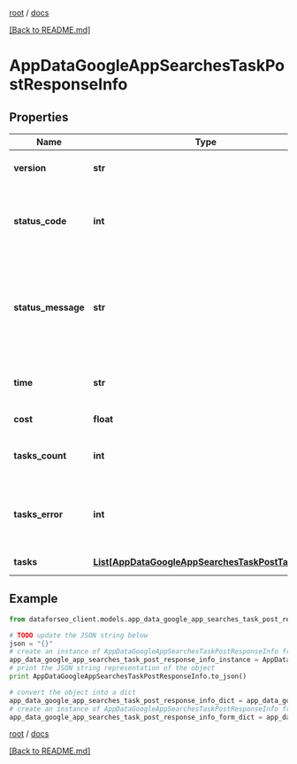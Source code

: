 [root](./../ "root") / [docs](./ "docs")

[[Back to README.md]](./../README.md "[Back to README.md]")

# AppDataGoogleAppSearchesTaskPostResponseInfo

## Properties

Name | Type | Description | Notes
------------ | ------------- | ------------- | -------------
**version** | **str** | the current version of the API | [optional]
**status_code** | **int** | general status code you can find the full list of the response codes here | [optional]
**status_message** | **str** | general informational message you can find the full list of general informational messages here | [optional]
**time** | **str** | total execution time, seconds | [optional]
**cost** | **float** | total tasks cost, USD | [optional]
**tasks_count** | **int** | the number of tasks in the tasks array | [optional]
**tasks_error** | **int** | the number of tasks in the tasks array returned with an error | [optional]
**tasks** | [**List[AppDataGoogleAppSearchesTaskPostTaskInfo]**](AppDataGoogleAppSearchesTaskPostTaskInfo.md) | array of tasks | [optional]

## Example

```python
from dataforseo_client.models.app_data_google_app_searches_task_post_response_info import AppDataGoogleAppSearchesTaskPostResponseInfo

# TODO update the JSON string below
json = "{}"
# create an instance of AppDataGoogleAppSearchesTaskPostResponseInfo from a JSON string
app_data_google_app_searches_task_post_response_info_instance = AppDataGoogleAppSearchesTaskPostResponseInfo.from_json(json)
# print the JSON string representation of the object
print AppDataGoogleAppSearchesTaskPostResponseInfo.to_json()

# convert the object into a dict
app_data_google_app_searches_task_post_response_info_dict = app_data_google_app_searches_task_post_response_info_instance.to_dict()
# create an instance of AppDataGoogleAppSearchesTaskPostResponseInfo from a dict
app_data_google_app_searches_task_post_response_info_form_dict = app_data_google_app_searches_task_post_response_info.from_dict(app_data_google_app_searches_task_post_response_info_dict)
```

  

[root](./../ "root") / [docs](./ "docs")

[[Back to README.md]](./../README.md "[Back to README.md]")